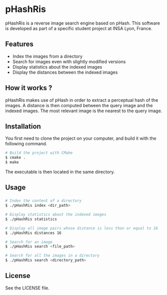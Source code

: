 pHashRis
=======
pHashRis is a reverse image search engine based on pHash. This software is developed as part of a specific student project at INSA Lyon, France.  

Features
--------

- Index the images from a directory
- Search for images even with slightly modified versions
- Display statistics about the indexed images
- Display the distances between the indexed images

How it works ?
--------------
pHashRis makes use of pHash in order to extract a perceptual hash of the images. A distance is then computed between the query image and the indexed images. The most relevant image is the nearest to the query image.

Installation
----------------

You first need to clone the project on your computer, and build it with the following command.

```bash
# Build the project with CMake
$ cmake .
$ make
```
The executable is then located in the same directory.

Usage
-----

### 
```bash
# Index the content of a directory
$ ./pHashRis index <dir_path>

# Display statistics about the indexed images
$ ./pHashRis statistics

# Display all image pairs whose distance is less than or equal to 16
$ ./pHashRis distances 16

# Search for an image
$ ./pHashRis search <file_path>

# Search for all the images in a directory
$ ./pHashRis search <directory_path>
```

License
-------
See the LICENSE file.